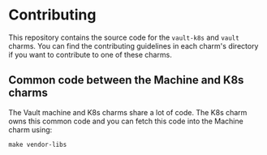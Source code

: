 # Contributing

This repository contains the source code for the `vault-k8s` and `vault` charms. You can find the contributing guidelines in each charm's directory if you want to contribute to one of these charms.

## Common code between the Machine and K8s charms

The Vault machine and K8s charms share a lot of code. The K8s charm owns this common code and you can fetch this code into the Machine charm using:

```shell
make vendor-libs
```

